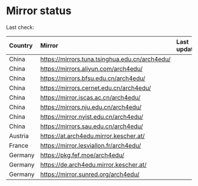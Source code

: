 <script src="./time.js"></script>
# Mirror status
Last check: <script type="text/javascript">localize(1739501467.8844209);</script>

|Country|Mirror|Last update|
|:------|:-----|:----------|
|China|https://mirrors.tuna.tsinghua.edu.cn/arch4edu/|<script type="text/javascript">localize(1739472132);</script>|
|China|https://mirrors.aliyun.com/arch4edu/|<script type="text/javascript">localize(1739472084);</script>|
|China|https://mirrors.bfsu.edu.cn/arch4edu/|<script type="text/javascript">localize(1739472132);</script>|
|China|https://mirrors.cernet.edu.cn/arch4edu/|<script type="text/javascript">localize(1739472132);</script>|
|China|https://mirror.iscas.ac.cn/arch4edu/|<script type="text/javascript">localize(1739472084);</script>|
|China|https://mirrors.nju.edu.cn/arch4edu/|<script type="text/javascript">localize(1739428973);</script>|
|China|https://mirror.nyist.edu.cn/arch4edu/|<script type="text/javascript">localize(1739428973);</script>|
|China|https://mirrors.sau.edu.cn/arch4edu/|<script type="text/javascript">localize(1731653531);</script>|
|Austria|https://at.arch4edu.mirror.kescher.at/|<script type="text/javascript">localize(1739472132);</script>|
|France|https://mirror.lesviallon.fr/arch4edu/|<script type="text/javascript">localize(1739472084);</script>|
|Germany|https://pkg.fef.moe/arch4edu/|<script type="text/javascript">localize(1739472132);</script>|
|Germany|https://de.arch4edu.mirror.kescher.at/|<script type="text/javascript">localize(1739472132);</script>|
|Germany|https://mirror.sunred.org/arch4edu/|<script type="text/javascript">localize(1739472132);</script>|

<script src="./tablefilter/tablefilter.js"></script>
<script src="./table.js"></script>